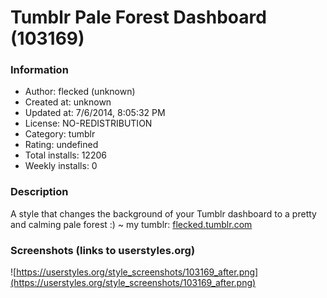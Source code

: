 # Tumblr Pale Forest Dashboard (103169)

### Information
- Author: flecked (unknown)
- Created at: unknown
- Updated at: 7/6/2014, 8:05:32 PM
- License: NO-REDISTRIBUTION
- Category: tumblr
- Rating: undefined
- Total installs: 12206
- Weekly installs: 0


### Description
A style that changes the background of your Tumblr dashboard to a pretty and calming pale forest :)
~ my tumblr: <a href="http://flecked.tumblr.com">flecked.tumblr.com</a>


### Screenshots (links to userstyles.org)
![https://userstyles.org/style_screenshots/103169_after.png](https://userstyles.org/style_screenshots/103169_after.png)


